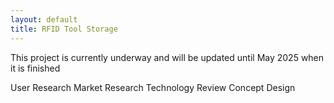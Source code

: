 ```yaml
---
layout: default
title: RFID Tool Storage
---
```


This project is currently underway and will be updated until May 2025 when it is finished

User Research
Market Research
Technology Review
Concept Design
